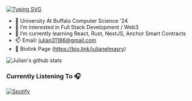 [![Typing SVG](https://readme-typing-svg.herokuapp.com?lines=%F0%9F%91%8B+Hi%2C+I%E2%80%99m+Julian+Elmasry)](https://git.io/typing-svg)

- 📖 University At Buffalo Computer Science '24
- 👀 I’m interested in Full Stack Development / Web3
- 🌱 I’m currently learning React, Rust, NextJS, Anchor Smart Contracts
- 📫 Email: julian31186@gmail.com 
- 🤘  Biolink Page (https://bio.link/julianelmasry)


![Julian's github stats](https://github-readme-stats.vercel.app/api?username=julian31186&show_icons=true&theme=radical)

### Currently Listening To 🎧
[![Spotify](https://novatoremm-sand.vercel.app/api/spotify)](https://open.spotify.com/user/julian31186)
